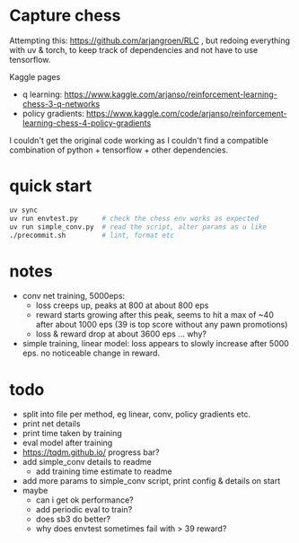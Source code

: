 # Capture chess

Attempting this: https://github.com/arjangroen/RLC , but redoing everything
with uv & torch, to keep track of dependencies and not have to use tensorflow.

Kaggle pages
- q learning: https://www.kaggle.com/arjanso/reinforcement-learning-chess-3-q-networks
- policy gradients: https://www.kaggle.com/code/arjanso/reinforcement-learning-chess-4-policy-gradients

I couldn't get the original code working as I couldn't find a compatible
combination of python + tensorflow + other dependencies.

# quick start
```sh
uv sync
uv run envtest.py      # check the chess env works as expected
uv run simple_conv.py  # read the script, alter params as u like
./precommit.sh         # lint, format etc
```

# notes
- conv net training, 5000eps:
    - loss creeps up, peaks at 800 at about 800 eps
    - reward starts growing after this peak, seems to hit a max of ~40
      after about 1000 eps (39 is top score without any pawn promotions)
    - loss & reward drop at about 3600 eps ... why?
- simple training, linear model: loss appears to slowly increase after 5000 eps.
  no noticeable change in reward.


# todo
- split into file per method, eg linear, conv, policy gradients etc.
- print net details
- print time taken by training
- eval model after training
- https://tqdm.github.io/ progress bar?
- add simple_conv details to readme
    - add training time estimate to readme
- add more params to simple_conv script, print config & details on start
- maybe
    - can i get ok performance?
    - add periodic eval to train?
    - does sb3 do better?
    - why does envtest sometimes fail with > 39 reward?
